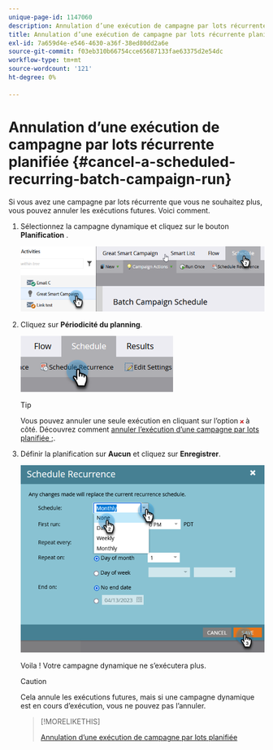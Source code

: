 ```yaml
---
unique-page-id: 1147060
description: Annulation d’une exécution de campagne par lots récurrente planifiée - Documents Marketo - Documentation du produit
title: Annulation d’une exécution de campagne par lots récurrente planifiée
exl-id: 7a659d4e-e546-4630-a36f-38ed80dd2a6e
source-git-commit: f03eb310b66754cce65687133fae63375d2e54dc
workflow-type: tm+mt
source-wordcount: '121'
ht-degree: 0%

---
```


# Annulation d’une exécution de campagne par lots récurrente planifiée {#cancel-a-scheduled-recurring-batch-campaign-run}

Si vous avez une campagne par lots récurrente que vous ne souhaitez plus, vous pouvez annuler les exécutions futures. Voici comment.

1. Sélectionnez la campagne dynamique et cliquez sur le bouton **Planification** .

   ![](assets/cancel-a-scheduled-recurring-batch-campaign-run-1.png)

1. Cliquez sur **Périodicité du planning**.

   ![](assets/cancel-a-scheduled-recurring-batch-campaign-run-2.png)

   >[!TIP]
   >
   >Vous pouvez annuler une seule exécution en cliquant sur l’option ![rouge x](assets/cancel-a-scheduled-recurring-batch-campaign-run-3.png) à côté. Découvrez comment [annuler l’exécution d’une campagne par lots planifiée ;](/help/marketo/product-docs/core-marketo-concepts/smart-campaigns/using-smart-campaigns/cancel-a-scheduled-batch-campaign-run.md).

1. Définir la planification sur **Aucun** et cliquez sur **Enregistrer**.

   ![](assets/cancel-a-scheduled-recurring-batch-campaign-run-4.png)

   Voila ! Votre campagne dynamique ne s’exécutera plus.

   >[!CAUTION]
   >
   >Cela annule les exécutions futures, mais si une campagne dynamique est en cours d’exécution, vous ne pouvez pas l’annuler.

   >[!MORELIKETHIS]
   >
   >[Annulation d’une exécution de campagne par lots planifiée](/help/marketo/product-docs/core-marketo-concepts/smart-campaigns/using-smart-campaigns/cancel-a-scheduled-batch-campaign-run.md)
